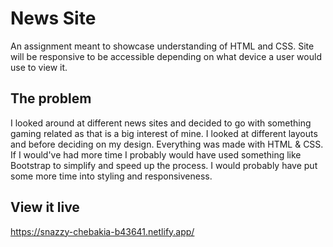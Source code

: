 # News Site

An assignment meant to showcase understanding of HTML and CSS. Site will be responsive to be accessible depending on what device a user would use to view it.

## The problem

I looked around at different news sites and decided to go with something gaming related as that is a big interest of mine. I looked at different layouts and before deciding on my design. Everything was made with HTML & CSS. If I would've had more time I probably would have used something like Bootstrap to simplify and speed up the process. I would probably have put some more time into styling and responsiveness.

## View it live

https://snazzy-chebakia-b43641.netlify.app/
